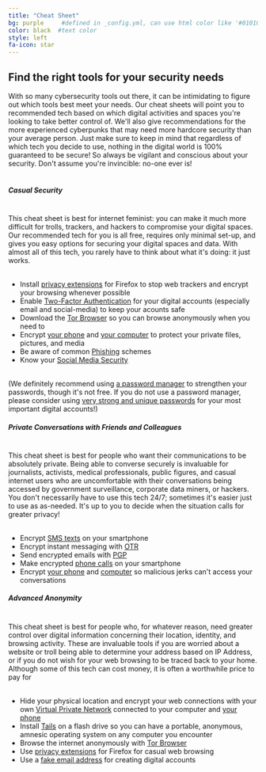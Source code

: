 ```yaml
---
title: "Cheat Sheet"
bg: purple     #defined in _config.yml, can use html color like '#010101'
color: black  #text color
style: left
fa-icon: star
---
```


<p>
	<h2 class="text-white">Find the right tools for <strong>your</strong> security needs</h2>
</p>
With so many cybersecurity tools out there, it can be intimidating to figure out which tools best meet your needs. Our cheat sheets will point you to recommended tech based on which digital activities and spaces you're looking to take better control of. We'll also give recommendations for the more experienced cyberpunks that may need more hardcore security than your average person. Just make sure to keep in mind that regardless of which tech you decide to use, nothing in the digital world is 100% guaranteed to be secure! So always be vigilant and conscious about your security. Don't assume you're invincible: no-one ever is!
<br>
<br>

<div class="recommend">
<h5 class="text-white"><strong>Casual Security</strong></h5>
<br>
This cheat sheet is best for internet feminist: you can make it much more difficult for trolls, trackers, and hackers to compromise your digital spaces. Our recommended tech for you is all free, requires only minimal set-up, and gives you easy options for securing your digital spaces and data. With almost all of this tech, you rarely have to think about what it's doing: it just works.<br>
<br>
<ul>
	<li>Install <a href="#privacyextensions">privacy extensions</a> for Firefox to stop web trackers and encrypt your browsing whenever possible</li>
	<li>Enable <a href="#twofactor">Two-Factor Authentication</a> for your digital accounts (especially email and social-media) to keep your acounts safe</li>
	<li>Download the <a href="#tor">Tor Browser</a> so you can browse anonymously when you need to</li>
	<li>Encrypt <a href="#phoneencryption">your phone</a> and <a href="#computerencryption">your computer</a> to protect your private files, pictures, and media</li>
	<li>Be aware of common <a href="#phishing">Phishing</a> schemes</a></li>
	<li>Know your <a href="#privacysettings">Social Media Security</a></li>
</ul>
<br>
(We definitely recommend using <a href="#passwordmanager">a password manager</a> to strengthen your passwords, though it's not free. If you do not use a password manager, please consider using <a href="#strongpasswords">very strong and unique passwords</a> for your most important digital accounts!)
</div>

<div class="recommend">
<h5 class="text-white"><strong>Private Conversations with Friends and Colleagues</strong></h5>
<br>
This cheat sheet is best for people who want their communications to be absolutely private. Being able to converse securely is invaluable for journalists, activists, medical professionals, public figures, and casual internet users who are uncomfortable with their conversations being accessed by government surveillance, corporate data miners, or hackers. You don't necessarily have to use this tech 24/7; sometimes it's easier just to use as as-needed. It's up to you to decide when the situation calls for greater privacy!<br>
<br>
<ul>
	<li>Encrypt <a href="#sms">SMS texts</a> on your smartphone</li>
	<li>Encrypt instant messaging with <a href="#otr">OTR</a></li>
	<li>Send encrypted emails with <a href="#pgp">PGP</a></li>
	<li>Make encrypted <a href="#phonecalls">phone calls</a> on your smartphone</li>
	<li>Encrypt <a href="#phoneencryption">your phone</a> and <a href="#computerencryption">computer</a> so malicious jerks can't access your conversations</li>
</ul>
</div>

<div class="recommend">
<h5 class="text-white"><strong>Advanced Anonymity</strong></h5>
<br>
This cheat sheet is best for people who, for whatever reason, need greater control over digital information concerning their location, identity, and browsing activity. These are invaluable tools if you are worried about a website or troll being able to determine your address based on IP Address, or if you do not wish for your web browsing to be traced back to your home. Although some of this tech can cost money, it is often a worthwhile price to pay for <br>
<br>
<ul>
	<li>Hide your physical location and encrypt your web connections with your own <a href="#vpn">Virtual Private Network</a> connected to your computer and <a href="#phonevpn">your phone</a></li>
	<li>Install <a href="#tails">Tails</a> on a flash drive so you can have a portable, anonymous, amnesic operating system on any computer you encounter</li>
	<li>Browse the internet anonymously with <a href="#tor">Tor Browser</a></li>
	<li>Use <a href="#privacyextensions">privacy extensions</a> for Firefox for casual web browsing</li>
	<li>Use a <a href="#fakeemail">fake email address</a> for creating digital accounts</li>
</ul>
</div>

